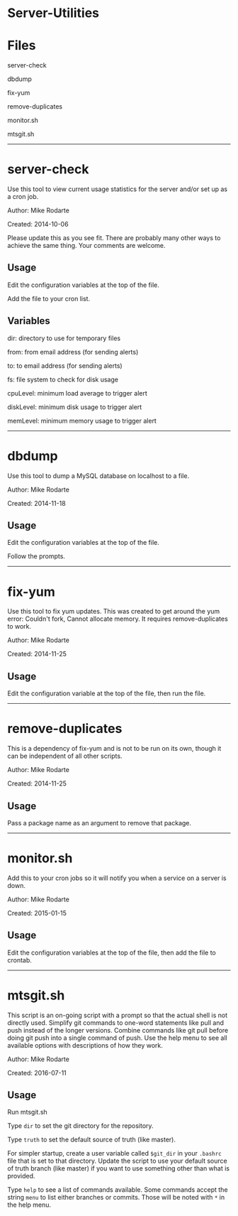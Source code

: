 ﻿Server-Utilities
================

Files
================
server-check

dbdump

fix-yum

remove-duplicates

monitor.sh

mtsgit.sh

---

server-check
================
Use this tool to view current usage statistics for the server and/or set up as 
a cron job.

Author: Mike Rodarte

Created: 2014-10-06

Please update this as you see fit. There are probably many other ways to achieve
the same thing. Your comments are welcome.

Usage
--------------------
Edit the configuration variables at the top of the file.

Add the file to your cron list.

Variables
--------------------
dir: directory to use for temporary files

from: from email address (for sending alerts)

to: to email address (for sending alerts)

fs: file system to check for disk usage

cpuLevel: minimum load average to trigger alert

diskLevel: minimum disk usage to trigger alert

memLevel: minimum memory usage to trigger alert

---

dbdump
===============
Use this tool to dump a MySQL database on localhost to a file.

Author: Mike Rodarte

Created: 2014-11-18

Usage
------------------
Edit the configuration variables at the top of the file.

Follow the prompts.

---

fix-yum
===============
Use this tool to fix yum updates. This was created to get around the yum error: 
Couldn't fork, Cannot allocate memory. It requires remove-duplicates to work.

Author: Mike Rodarte

Created: 2014-11-25

Usage
------------------
Edit the configuration variable at the top of the file, then run the file.

---

remove-duplicates
===============
This is a dependency of fix-yum and is not to be run on its own, though it 
can be independent of all other scripts.

Author: Mike Rodarte

Created: 2014-11-25

Usage
------------------
Pass a package name as an argument to remove that package. 

---

monitor.sh
===============
Add this to your cron jobs so it will notify you when a service on a server is down.

Author: Mike Rodarte

Created: 2015-01-15

Usage
------------------
Edit the configuration variables at the top of the file, then add the file to crontab.

---

mtsgit.sh
===============
This script is an on-going script with a prompt so that the actual shell is not directly used.
Simplify git commands to one-word statements like pull and push instead of the longer versions.
Combine commands like git pull before doing git push into a single command of push.
Use the help menu to see all available options with descriptions of how they work.

Author: Mike Rodarte

Created: 2016-07-11

Usage
------------------
Run mtsgit.sh

Type `dir` to set the git directory for the repository.

Type `truth` to set the default source of truth (like master).

For simpler startup, create a user variable called `$git_dir` in your `.bashrc` file that is set to that directory.
Update the script to use your default source of truth branch (like master) if you want to use something other than what is provided.

Type `help` to see a list of commands available.
Some commands accept the string `menu` to list either branches or commits. 
Those will be noted with `*` in the help menu.
